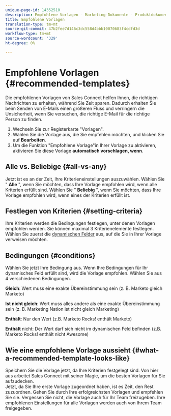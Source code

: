 ```yaml
---
unique-page-id: 14352510
description: Empfohlene Vorlagen - Marketing-Dokumente - Produktdokumentation
title: Empfohlene Vorlagen
translation-type: tm+mt
source-git-commit: 47b2fee7d146c3dc558d4bbb10070683f4cdfd3d
workflow-type: tm+mt
source-wordcount: '329'
ht-degree: 0%

---
```



# Empfohlene Vorlagen {#recommended-templates}

Die empfohlenen Vorlagen von Sales Connect helfen Ihnen, die richtigen Nachrichten zu erhalten, während Sie Zeit sparen. Dadurch erhalten Sie beim Senden von E-Mails einen größeren Fluss und verringern die Unsicherheit, wenn Sie versuchen, die richtige E-Mail für die richtige Person zu finden.

1. Wechseln Sie zur Registerkarte &quot;Vorlagen&quot;.
1. Wählen Sie die Vorlage aus, die Sie empfehlen möchten, und klicken Sie auf **Bearbeiten**.
1. Um die Funktion &quot;Empfohlene Vorlage&quot;in Ihrer Vorlage zu aktivieren, aktivieren Sie diese Vorlage **automatisch vorschlagen, wenn**.

## Alle vs. Beliebige {#all-vs-any}

Jetzt ist es an der Zeit, Ihre Kriterieneinstellungen auszuwählen. Wählen Sie &quot; **Alle** &quot;, wenn Sie möchten, dass Ihre Vorlage empfohlen wird, wenn alle Kriterien erfüllt sind. Wählen Sie &quot; **Beliebig** &quot;, wenn Sie möchten, dass Ihre Vorlage empfohlen wird, wenn eines der Kriterien erfüllt ist.

## Festlegen von Kriterien {#setting-criteria}

Ihre Kriterien werden die Bedingungen festlegen, unter denen Vorlagen empfohlen werden. Sie können maximal 3 Kriterienelemente festlegen. Wählen Sie zuerst die [dynamischen Felder](https://nation.marketo.com/hc/en-us/articles/203348440-What-Are-Dynamic-Fields-) aus, auf die Sie in Ihrer Vorlage verweisen möchten.

## Bedingungen {#conditions}

Wählen Sie jetzt Ihre Bedingung aus. Wenn Ihre Bedingungen für Ihr dynamisches Feld erfüllt sind, wird die Vorlage empfohlen. Wählen Sie aus 4 verschiedenen Bedingungen.

**Gleich**: Wert muss eine exakte Übereinstimmung sein (z. B. Marketo gleich Marketo)

**Ist nicht gleich**: Wert muss alles andere als eine exakte Übereinstimmung sein (z. B. Marketing Nation ist nicht gleich Marketing)

**Enthält**: Nur den Wert (z.B. Marketo Rocks! enthält Marketo)

**Enthält** nicht: Der Wert darf sich nicht im dynamischen Feld befinden (z.B. Marketo Rocks! enthält nicht Awesome)

## Wie eine empfohlene Vorlage aussieht {#what-a-recommended-template-looks-like}

Speichern Sie die Vorlage jetzt, da Ihre Kriterien festgelegt sind. Von hier aus arbeitet Sales Connect mit seiner Magie, um die besten Vorlagen für Sie aufzudecken.\
Jetzt, da Sie Ihre erste Vorlage zugeordnet haben, ist es Zeit, den Rest zuzuordnen. Gehen Sie durch Ihre erfolgreichsten Vorlagen und empfehlen Sie sie. Vergessen Sie nicht, die Vorlage auch für Ihr Team freizugeben. Ihre empfohlenen Einstellungen für alle Vorlagen werden auch von Ihrem Team freigegeben.

